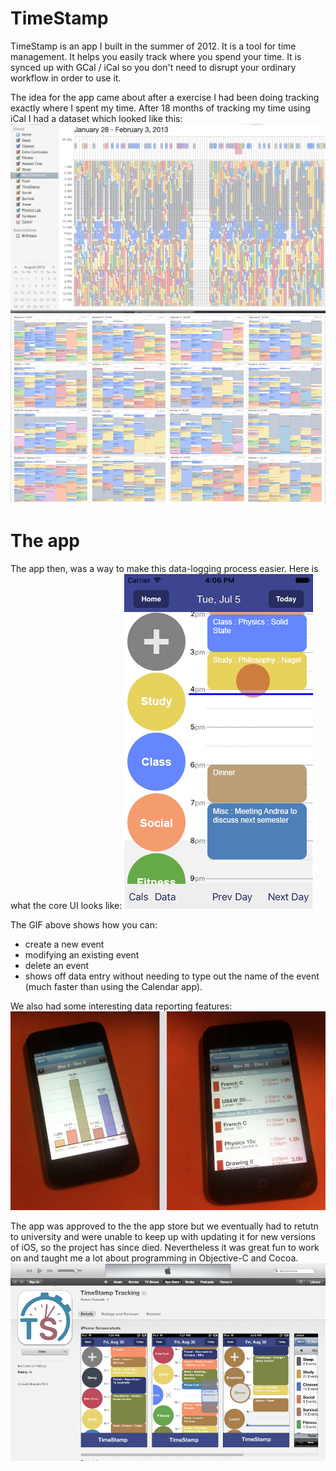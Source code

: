 # TimeStamp

TimeStamp is an app I built in the summer of 2012. It is a tool for time management. It helps you easily track where you spend your time. It is synced up with GCal / iCal so you don't need to disrupt your ordinary workflow in order to use it.

The idea for the app came about after a exercise I had been doing tracking exactly where I spent my time. After 18 months of tracking my time using iCal I had a dataset which looked like this:
![iCal data 1](https://raw.githubusercontent.com/ahussain3/TimeStamp/master/ical_data.png)
![iCal data 2](https://raw.githubusercontent.com/ahussain3/TimeStamp/master/ical_data_2.png)

# The app
The app then, was a way to make this data-logging process easier. Here is what the core UI looks like:
![UI gif](https://raw.githubusercontent.com/ahussain3/TimeStamp/master/TimeStamp_Demo.gif)

The GIF above shows how you can:
- create a new event
- modifying an existing event
- delete an event
- shows off data entry without needing to type out the name of the event (much faster than using the Calendar app).


We also had some interesting data reporting features:
![App photo 1](https://raw.githubusercontent.com/ahussain3/TimeStamp/master/app_photo.png)

The app was approved to the the app store but we eventually had to retutn to university and were unable to keep up with updating it for new versions of iOS, so the project has since died. Nevertheless it was great fun to work on and taught me a lot about programming in Objective-C and Cocoa.
![App store picture](https://raw.githubusercontent.com/ahussain3/TimeStamp/master/app_store.png)
